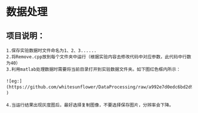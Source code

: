# 数据处理
## 项目说明：
    1.保存实验数据时文件命名为1、2、3......
    2.将Remove.cpp放到每个文件夹中运行（根据实验内容去修改代码中对应参数，此代码中行数为40）
    3.利用matlab处理数据时需要将当前目录打开到实验数据文件夹。如下图红色框内所示：

    ![eg:](https://github.com/whitesunflower/DataProcessing/raw/a992e7d0edc6bd2d9dc46582f91b5f17e2d9e369/%E5%AE%9E%E4%BE%8B.PNG  )

    4.当运行结果出现灰度图后，最好选择复制图像，不要选择保存图片，分辨率会下降。
